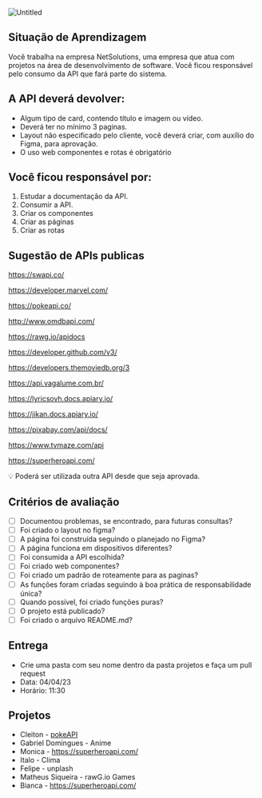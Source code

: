 ![Untitled](https://s3-us-west-2.amazonaws.com/secure.notion-static.com/c017d03b-3d34-4343-b4bc-396c9143b208/Untitled.png)

## Situação de Aprendizagem

Você trabalha na empresa NetSolutions, uma empresa que atua com projetos na área de
desenvolvimento de software. Você ficou responsável pelo consumo da API que fará parte do
sistema.

## A API deverá devolver:

- Algum tipo de card, contendo título e imagem ou vídeo.
- Deverá ter no mínimo 3 paginas.
- Layout não especificado pelo cliente, você deverá criar, com auxílio do Figma, para aprovação.
- O uso web componentes e rotas é obrigatório

## Você ficou responsável por:

1. Estudar a documentação da API.
2. Consumir a API.
3. Criar os componentes
4. Criar as páginas
5. Criar as rotas

## Sugestão de APIs publicas

https://swapi.co/

https://developer.marvel.com/

https://pokeapi.co/

http://www.omdbapi.com/

https://rawg.io/apidocs

https://developer.github.com/v3/

https://developers.themoviedb.org/3

https://api.vagalume.com.br/

https://lyricsovh.docs.apiary.io/

https://jikan.docs.apiary.io/

https://pixabay.com/api/docs/

https://www.tvmaze.com/api

https://superheroapi.com/

<aside>
💡 Poderá ser utilizada outra API desde que seja aprovada.

</aside>

## Critérios de avaliação

- [ ]  Documentou problemas, se encontrado, para futuras consultas?
- [ ]  Foi criado o layout no figma?
- [ ]  A página foi construída seguindo o planejado no Figma?
- [ ]  A página funciona em dispositivos diferentes?
- [ ]  Foi consumida a API escolhida?
- [ ]  Foi criado web componentes?
- [ ]  Foi criado um padrão de roteamente para as paginas?
- [ ]  As funções foram criadas seguindo à boa prática de responsabilidade única?
- [ ]  Quando possível, foi criado funções puras?
- [ ]  O projeto está publicado?
- [ ]  Foi criado o arquivo README.md?

## Entrega

- Crie uma pasta com seu nome dentro da pasta projetos e faça um pull request
- Data: 04/04/23
- Horário: 11:30


## Projetos
- Cleiton - [pokeAPI](https://pokeapi.co/)
- Gabriel Domingues - Anime
- Monica - https://superheroapi.com/
- Italo -  Clima
- Felipe - unplash
- Matheus Siqueira - rawG.io Games
- Bianca - https://superheroapi.com/

